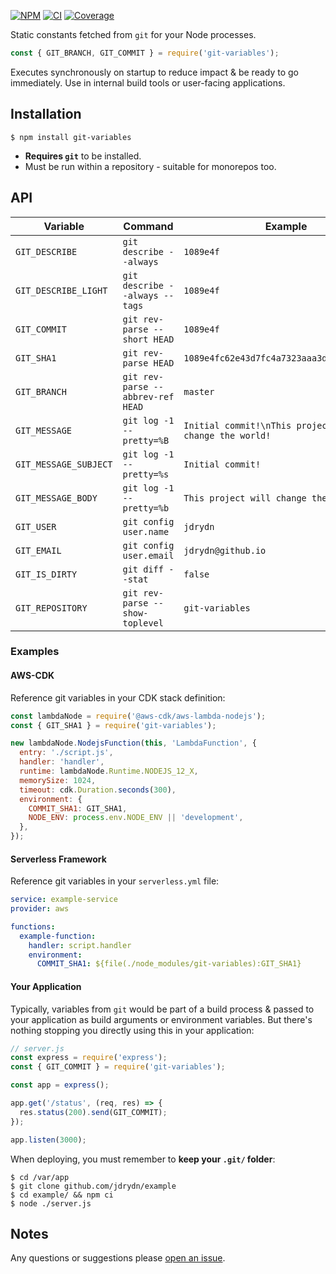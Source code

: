 [![NPM](https://badge.fury.io/js/git-variables.svg)](https://npm.im/git-variables)
[![CI](https://github.com/someimportantcompany/git-variables/workflows/Test/badge.svg?branch=master)](https://github.com/someimportantcompany/git-variables/actions?query=branch%3Amaster)
[![Coverage](https://coveralls.io/repos/github/someimportantcompany/git-variables/badge.svg)](https://coveralls.io/github/someimportantcompany/git-variables)

Static constants fetched from `git` for your Node processes.

```js
const { GIT_BRANCH, GIT_COMMIT } = require('git-variables');
```

Executes synchronously on startup to reduce impact & be ready to go immediately. Use in internal build tools or user-facing applications.

## Installation

```
$ npm install git-variables
```

- **Requires `git`** to be installed.
- Must be run within a repository - suitable for monorepos too.

## API

Variable | Command | Example
---- | ---- | ----
`GIT_DESCRIBE` | `git describe --always` | `1089e4f`
`GIT_DESCRIBE_LIGHT` | `git describe --always --tags` | `1089e4f`
`GIT_COMMIT` | `git rev-parse --short HEAD` | `1089e4f`
`GIT_SHA1` | `git rev-parse HEAD` | `1089e4fc62e43d7fc4a7323aaa3d09cd6cccc468`
`GIT_BRANCH` | `git rev-parse --abbrev-ref HEAD` | `master`
`GIT_MESSAGE` | `git log -1 --pretty=%B` | `Initial commit!\nThis project will change the world!`
`GIT_MESSAGE_SUBJECT` | `git log -1 --pretty=%s` | `Initial commit!`
`GIT_MESSAGE_BODY` | `git log -1 --pretty=%b` | `This project will change the world!`
`GIT_USER` | `git config user.name` | `jdrydn`
`GIT_EMAIL` | `git config user.email` | `jdrydn@github.io`
`GIT_IS_DIRTY` | `git diff --stat` | `false`
`GIT_REPOSITORY` | `git rev-parse --show-toplevel` | `git-variables`

### Examples

#### AWS-CDK

Reference git variables in your CDK stack definition:

```js
const lambdaNode = require('@aws-cdk/aws-lambda-nodejs');
const { GIT_SHA1 } = require('git-variables');

new lambdaNode.NodejsFunction(this, 'LambdaFunction', {
  entry: './script.js',
  handler: 'handler',
  runtime: lambdaNode.Runtime.NODEJS_12_X,
  memorySize: 1024,
  timeout: cdk.Duration.seconds(300),
  environment: {
    COMMIT_SHA1: GIT_SHA1,
    NODE_ENV: process.env.NODE_ENV || 'development',
  },
});
```

#### Serverless Framework

Reference git variables in your `serverless.yml` file:

```yml
service: example-service
provider: aws

functions:
  example-function:
    handler: script.handler
    environment:
      COMMIT_SHA1: ${file(./node_modules/git-variables):GIT_SHA1}
```

#### Your Application

Typically, variables from `git` would be part of a build process & passed to your application as build arguments or environment variables. But there's nothing stopping you directly using this in your application:

```js
// server.js
const express = require('express');
const { GIT_COMMIT } = require('git-variables');

const app = express();

app.get('/status', (req, res) => {
  res.status(200).send(GIT_COMMIT);
});

app.listen(3000);
```

When deploying, you must remember to **keep your `.git/` folder**:

```
$ cd /var/app
$ git clone github.com/jdrydn/example
$ cd example/ && npm ci
$ node ./server.js
```

## Notes

Any questions or suggestions please [open an issue](https://github.com/someimportantcompany/git-variables/issues).
